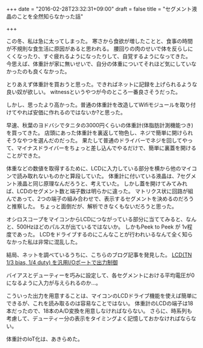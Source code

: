 +++
date = "2016-02-28T23:32:31+09:00"
draft = false
title = "セグメント液晶のことを全然知らなかった話"

+++

この冬、私は急に太ってしまった。
寒さから食欲が増したことと、食事の時間が不規則な食生活に原因があると思われる。
腰回りの肉のせいで体を反らしにくくなったり、すぐ疲れるようになったりして、自覚するようになってきた。
今思えば、体重計が家に無いせいで、自分の体重についてそれほど気にしていなかったのも良くなかった。

とりあえず体重計を買おうと思った。できればネットに記録を上げられるような良い奴が欲しい。
witnessというやつが今のところ一番良さそうだった。

しかし、思ったより高かった。普通の体重計を改造してWifiモジュールを取り付けてやれば安価に作れるのではないか?と思った。

早速、秋葉のヨドバシでタニタの3000円くらいの体重計(体脂肪計測機能つき)を買ってきた。
店頭にあった体重計を裏返して物色し、ネジで簡単に開けられそうなやつを選んだのだった。
果たして普通のドライバーでネジを回してやって、マイナスドライバーをちょっと差し込んでやるだけで、簡単に裏蓋を開けることができた。

体重などの数値を取得するために、LCDに入力している部分を横から他のマイコンで読み取れないものかと算段していた。
体重計に付いている液晶は、7セグメント液晶と同じ原理なんだろうと、考えていた。
しかし蓋を開けてみてみれば、LCDのセグメント数と端子数は明らかに違った。
マトリクス状に回路が組んであって、2つの端子の組み合わせで、表示するセグメントを決めるのだろうと推察した。
ちょっと面倒だが、解析できなくもないだろうと思った。

オシロスコープをマイコンからLCDにつながっている部分に当ててみると、なんと、500Hzほどのパルスが出ているではないか。
しかもPeek to Peek が 1v程度であった。
LCDをドライブするのにこんなことが行われいるなんて全く知らなかった私は非常に混乱した。

結局、ネットを調べているうちに、こちらのブログ記事を発見した。
[LCD(TN 1/3 bias, 1/4 duty) を汎用I/Oポートで出力制御](http://jujurou.blog34.fc2.com/blog-entry-386.html)

バイアスとデューティーを巧みに設定して、各セグメントにおける平均電圧が0になるように入力が与えられるのか...。

こういった出力を用意することは、マイコンのLCDドライブ機能を使えば簡単にできるが、これを読み取るのは容易なことではない。
体重計のLCDの端子は18本だったので、18本のA/D変換を用意しなければならない。
さらに、時系列も考慮して、デューティー分の表示をタイミングよく記憶しておかなければならない。

体重計のIoT化は、あきらめた。
